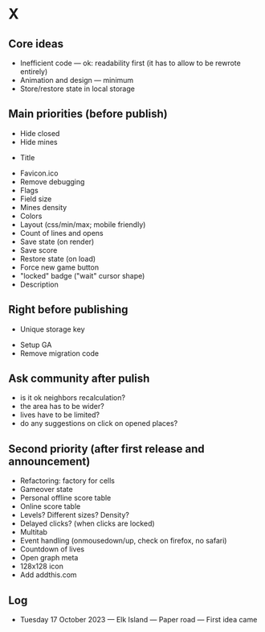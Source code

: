 # X

## Core ideas

- Inefficient code — ok: readability first (it has to allow to be rewrote entirely)
- Animation and design — minimum
- Store/restore state in local storage

## Main priorities (before publish)

+ Hide closed
+ Hide mines
- Title
+ Favicon.ico
+ Remove debugging
+ Flags
+ Field size
+ Mines density
+ Colors
+ Layout (css/min/max; mobile friendly)
+ Count of lines and opens
+ Save state (on render)
+ Save score
+ Restore state (on load)
+ Force new game button
+ "locked" badge ("wait" cursor shape)
+ Description

## Right before publishing

+ Unique storage key
- Setup GA
- Remove migration code

## Ask community after pulish

- is it ok neighbors recalculation?
- the area has to be wider?
- lives have to be limited?
- do any suggestions on click on opened places?

## Second priority (after first release and announcement)

- Refactoring: factory for cells
- Gameover state
- Personal offline score table
- Online score table
- Levels? Different sizes? Density?
- Delayed clicks? (when clicks are locked)
- Multitab
- Event handling (onmousedown/up, check on firefox, no safari)
- Countdown of lives
- Open graph meta
- 128x128 icon
- Add addthis.com

## Log

- Tuesday 17 October 2023 — Elk Island — Paper road — First idea came
